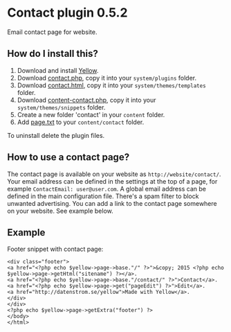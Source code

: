 Contact plugin 0.5.2
====================
Email contact page for website.

How do I install this?
----------------------
1. Download and install [Yellow](https://github.com/datenstrom/yellow/).  
2. Download [contact.php](contact.php?raw=true), copy it into your `system/plugins` folder.  
3. Download [contact.html](contact.html?raw=true), copy it into your `system/themes/templates` folder.  
4. Download [content-contact.php](content-contact.php?raw=true), copy it into your `system/themes/snippets` folder.  
5. Create a new folder 'contact' in your `content` folder.
6. Add [page.txt](page.txt?raw=true) to your `content/contact` folder.

To uninstall delete the plugin files.

How to use a contact page?
--------------------------
The contact page is available on your website as `http://website/contact/`. Your email address can be defined in the settings at the top of a page, for example `ContactEmail: user@user.com`. A global email address can be defined in the main configuration file. There's a spam filter to block unwanted advertising. You can add a link to the contact page somewhere on your website. See example below.

Example
-------
Footer snippet with contact page:

    <div class="footer">
    <a href="<?php echo $yellow->page->base."/" ?>">&copy; 2015 <?php echo $yellow->page->getHtml("sitename") ?></a>.
    <a href="<?php echo $yellow->page->base."/contact/" ?>">Contact</a>.
    <a href="<?php echo $yellow->page->get("pageEdit") ?>">Edit</a>.
    <a href="http://datenstrom.se/yellow">Made with Yellow</a>.
    </div>
    </div>
    <?php echo $yellow->page->getExtra("footer") ?>
    </body>
    </html>